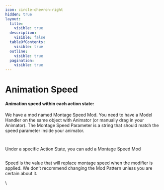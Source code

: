 ```yaml
---
icon: circle-chevron-right
hidden: true
layout:
  title:
    visible: true
  description:
    visible: false
  tableOfContents:
    visible: true
  outline:
    visible: true
  pagination:
    visible: true
---
```


# Animation Speed

#### Animation speed within each action state:

We have a mod named Montage Speed Mod. You need to have a Model Handler on the same object with Animator (or manually drag in your Animator). The Montage Speed Parameter is a string that should match the speed parameter inside your animator.

<figure><img src="https://lh7-rt.googleusercontent.com/docsz/AD_4nXd_wVWEJmpXrrkiLNhfo4-Wk4QX0Z9YM0AS2tOPN69Y61tOYy7RkX3b7vHKX9wz-d8dJ5bP6dao4Hm6DNQdUMDl34CxlowdpKX-NCGw3gJ6yJ9a7EcHtNOOnu5GzUPGCmYY1CtAUZ3XsS3BDuYkocDL9gZP?key=Rv96SXV0rCMH8N9lwXnGWw" alt=""><figcaption></figcaption></figure>

<figure><img src="https://lh7-rt.googleusercontent.com/docsz/AD_4nXfigibGddjMNOoWgYAhNYZBYjX6ZBIzY3Sa6EZyft_UoCW8iqpVc9Hb_JHZrdxPpPg5Hvsk90Gk2cASylx6d9EPLFyui1LqXOczxnvJQIxShmx1FH5HyppKDzU2uknjsgdrSJoShHCS8xJ8bJb6KmQVgyAL?key=Rv96SXV0rCMH8N9lwXnGWw" alt=""><figcaption></figcaption></figure>

Under a specific Action State, you can add a Montage Speed Mod

<figure><img src="https://lh7-rt.googleusercontent.com/docsz/AD_4nXcHu6T9L3hIisIN1ma2K0NAPCBbTCb945qjiXFrzyMwnmpg_hmeQ_XyWYhDG9vppnkB4sKb2PVIA4VwLS5g5_0VnpIoCUoxdxjegIBbjZdps_6A960bMnEe_9vwb5u1CU-Bw_l74aO1moElMvhNccXnTaNT?key=Rv96SXV0rCMH8N9lwXnGWw" alt=""><figcaption></figcaption></figure>

Speed is the value that will replace montage speed when the modifier is applied. We don’t recommend changing the Mod Pattern unless you are certain about it.

\


